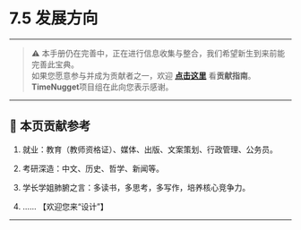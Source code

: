 # 7.5 发展方向

---

> ⚠️ 本手册仍在完善中，正在进行信息收集与整合，我们希望新生到来前能完善此宝典。  
> 如果您愿意参与并成为贡献者之一，欢迎 **[点击这里](/CONTRIBUTING)** 看**贡献指南**。  
> **TimeNugget**项目组在此向您表示感谢。  

---

## 📌 本页贡献参考

1. 就业：教育（教师资格证）、媒体、出版、文案策划、行政管理、公务员。

2. 考研深造：中文、历史、哲学、新闻等。

3. 学长学姐肺腑之言：多读书，多思考，多写作，培养核心竞争力。

4. ……  【欢迎您来“设计”】

---
